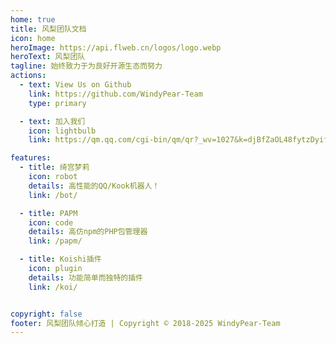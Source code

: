 ```yaml
---
home: true
title: 风梨团队文档
icon: home
heroImage: https://api.flweb.cn/logos/logo.webp
heroText: 风梨团队
tagline: 始终致力于为良好开源生态而努力
actions:
  - text: View Us on Github
    link: https://github.com/WindyPear-Team
    type: primary

  - text: 加入我们
    icon: lightbulb
    link: https://qm.qq.com/cgi-bin/qm/qr?_wv=1027&k=djBfZaOL48fytzDyifpU9pcNeRBqrYlN&authKey=NUyh%2BZclnM9q7t9da7qKpYw%2FNwSaNiU2oxg0WnoZS7AV70BOF%2BMYC41VFrYzp74E&noverify=0&group_code=475823621

features:
  - title: 绮宫梦莉
    icon: robot
    details: 高性能的QQ/Kook机器人！
    link: /bot/

  - title: PAPM
    icon: code
    details: 高仿npm的PHP包管理器
    link: /papm/

  - title: Koishi插件
    icon: plugin
    details: 功能简单而独特的插件
    link: /koi/


copyright: false
footer: 风梨团队倾心打造 | Copyright © 2018-2025 WindyPear-Team
---
```


<!-- markdownlint-disable -->